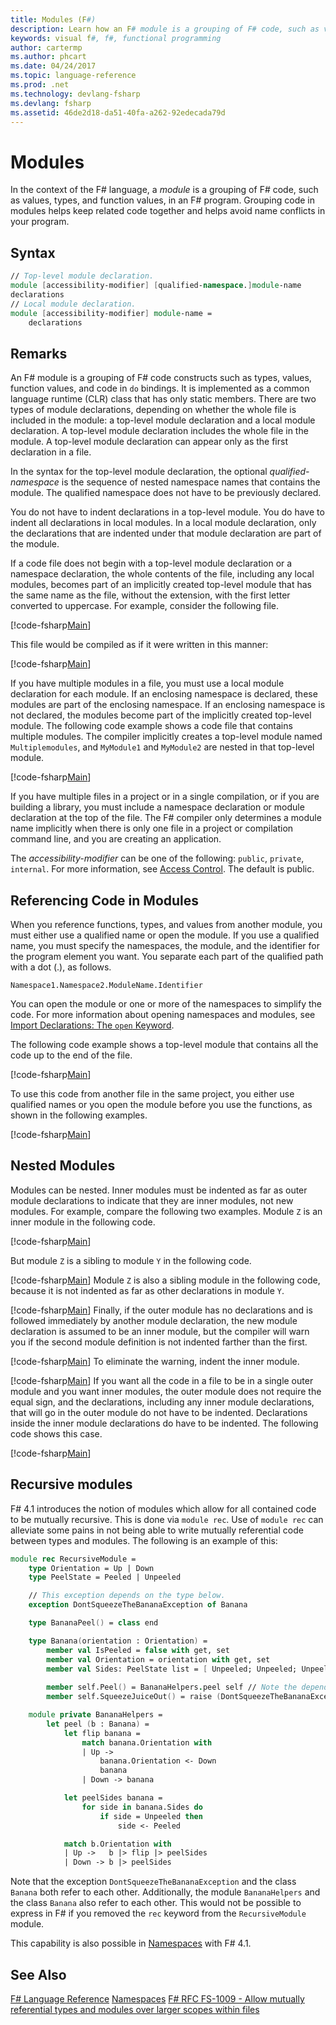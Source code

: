 ```yaml
---
title: Modules (F#)
description: Learn how an F# module is a grouping of F# code, such as values, types, and function values, in an F# program. 
keywords: visual f#, f#, functional programming
author: cartermp
ms.author: phcart
ms.date: 04/24/2017
ms.topic: language-reference
ms.prod: .net
ms.technology: devlang-fsharp
ms.devlang: fsharp
ms.assetid: 46de2d18-da51-40fa-a262-92edecada79d
---
```


# Modules

In the context of the F# language, a *module* is a grouping of F# code, such as values, types, and function values, in an F# program. Grouping code in modules helps keep related code together and helps avoid name conflicts in your program.

## Syntax

```fsharp
// Top-level module declaration.
module [accessibility-modifier] [qualified-namespace.]module-name
declarations
// Local module declaration.
module [accessibility-modifier] module-name =
    declarations
```

## Remarks
An F# module is a grouping of F# code constructs such as types, values, function values, and code in `do` bindings. It is implemented as a common language runtime (CLR) class that has only static members. There are two types of module declarations, depending on whether the whole file is included in the module: a top-level module declaration and a local module declaration. A top-level module declaration includes the whole file in the module. A top-level module declaration can appear only as the first declaration in a file.

In the syntax for the top-level module declaration, the optional *qualified-namespace* is the sequence of nested namespace names that contains the module. The qualified namespace does not have to be previously declared.

You do not have to indent declarations in a top-level module. You do have to indent all declarations in local modules. In a local module declaration, only the declarations that are indented under that module declaration are part of the module.

If a code file does not begin with a top-level module declaration or a namespace declaration, the whole contents of the file, including any local modules, becomes part of an implicitly created top-level module that has the same name as the file, without the extension, with the first letter converted to uppercase. For example, consider the following file.

[!code-fsharp[Main](../../../samples/snippets/fsharp/modules/snippet6601.fs)]

This file would be compiled as if it were written in this manner:

[!code-fsharp[Main](../../../samples/snippets/fsharp/modules/snippet6602.fs)]

If you have multiple modules in a file, you must use a local module declaration for each module. If an enclosing namespace is declared, these modules are part of the enclosing namespace. If an enclosing namespace is not declared, the modules become part of the implicitly created top-level module. The following code example shows a code file that contains multiple modules. The compiler implicitly creates a top-level module named `Multiplemodules`, and `MyModule1` and `MyModule2` are nested in that top-level module.

[!code-fsharp[Main](../../../samples/snippets/fsharp/modules/snippet6603.fs)]

If you have multiple files in a project or in a single compilation, or if you are building a library, you must include a namespace declaration or module declaration at the top of the file. The F# compiler only determines a module name implicitly when there is only one file in a project or compilation command line, and you are creating an application.

The *accessibility-modifier* can be one of the following: `public`, `private`, `internal`. For more information, see [Access Control](access-control.md). The default is public.


## Referencing Code in Modules
When you reference functions, types, and values from another module, you must either use a qualified name or open the module. If you use a qualified name, you must specify the namespaces, the module, and the identifier for the program element you want. You separate each part of the qualified path with a dot (.), as follows.

`Namespace1.Namespace2.ModuleName.Identifier`

You can open the module or one or more of the namespaces to simplify the code. For more information about opening namespaces and modules, see [Import Declarations: The `open` Keyword](import-declarations-the-open-keyword.md).

The following code example shows a top-level module that contains all the code up to the end of the file.

[!code-fsharp[Main](../../../samples/snippets/fsharp/modules/snippet6604.fs)]

To use this code from another file in the same project, you either use qualified names or you open the module before you use the functions, as shown in the following examples.

[!code-fsharp[Main](../../../samples/snippets/fsharp/modules/snippet6605.fs)]

## Nested Modules
Modules can be nested. Inner modules must be indented as far as outer module declarations to indicate that they are inner modules, not new modules. For example, compare the following two examples. Module `Z` is an inner module in the following code.

[!code-fsharp[Main](../../../samples/snippets/fsharp/modules/snippet6607.fs)]

But module `Z` is a sibling to module `Y` in the following code.

[!code-fsharp[Main](../../../samples/snippets/fsharp/modules/snippet6608.fs)]
Module `Z` is also a sibling module in the following code, because it is not indented as far as other declarations in module `Y`.

[!code-fsharp[Main](../../../samples/snippets/fsharp/modules/snippet6609.fs)]
Finally, if the outer module has no declarations and is followed immediately by another module declaration, the new module declaration is assumed to be an inner module, but the compiler will warn you if the second module definition is not indented farther than the first.

[!code-fsharp[Main](../../../samples/snippets/fsharp/modules/snippet6610.fs)]
To eliminate the warning, indent the inner module.

[!code-fsharp[Main](../../../samples/snippets/fsharp/modules/snippet6611.fs)]
If you want all the code in a file to be in a single outer module and you want inner modules, the outer module does not require the equal sign, and the declarations, including any inner module declarations, that will go in the outer module do not have to be indented. Declarations inside the inner module declarations do have to be indented. The following code shows this case.

[!code-fsharp[Main](../../../samples/snippets/fsharp/modules/snippet6612.fs)]

## Recursive modules

F# 4.1 introduces the notion of modules which allow for all contained code to be mutually recursive.  This is done via `module rec`.  Use of `module rec` can alleviate some pains in not being able to write mutually referential code between types and modules.  The following is an example of this:

```fsharp
module rec RecursiveModule =
    type Orientation = Up | Down
    type PeelState = Peeled | Unpeeled

    // This exception depends on the type below.
    exception DontSqueezeTheBananaException of Banana

    type BananaPeel() = class end

    type Banana(orientation : Orientation) =
        member val IsPeeled = false with get, set
        member val Orientation = orientation with get, set
        member val Sides: PeelState list = [ Unpeeled; Unpeeled; Unpeeled; Unpeeled] with get, set
        
        member self.Peel() = BananaHelpers.peel self // Note the dependency on the BananaHelpers module.
        member self.SqueezeJuiceOut() = raise (DontSqueezeTheBananaException self) // This member depends on the exception above.

    module private BananaHelpers =
        let peel (b : Banana) =
            let flip banana =
                match banana.Orientation with
                | Up -> 
                    banana.Orientation <- Down
                    banana
                | Down -> banana

            let peelSides banana =
                for side in banana.Sides do
                    if side = Unpeeled then
                        side <- Peeled

            match b.Orientation with
            | Up ->   b |> flip |> peelSides
            | Down -> b |> peelSides
```

Note that the exception `DontSqueezeTheBananaException` and the class `Banana` both refer to each other.  Additionally, the module `BananaHelpers` and the class `Banana` also refer to each other.  This would not be possible to express in F# if you removed the `rec` keyword from the `RecursiveModule` module.

This capability is also possible in [Namespaces](namespaces.md) with F# 4.1.

## See Also

[F# Language Reference](index.md)
[Namespaces](namespaces.md)
[F# RFC FS-1009 - Allow mutually referential types and modules over larger scopes within files](https://github.com/fsharp/fslang-design/blob/master/FSharp-4.1/FS-1009-mutually-referential-types-and-modules-single-scope.md)
